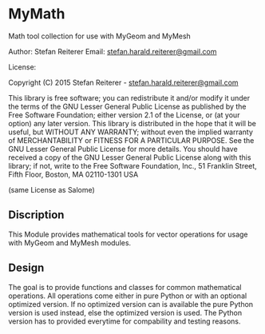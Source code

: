 # MyMath
Math tool collection for use with MyGeom and MyMesh

Author: Stefan Reiterer Email: stefan.harald.reiterer@gmail.com

License:

Copyright (C) 2015 Stefan Reiterer - stefan.harald.reiterer@gmail.com

This library is free software; you can redistribute it and/or modify it under the terms of the GNU Lesser General Public License as published by the Free Software Foundation; either version 2.1 of the License, or (at your option) any later version. This library is distributed in the hope that it will be useful, but WITHOUT ANY WARRANTY; without even the implied warranty of MERCHANTABILITY or FITNESS FOR A PARTICULAR PURPOSE. See the GNU Lesser General Public License for more details. You should have received a copy of the GNU Lesser General Public License along with this library; if not, write to the Free Software Foundation, Inc., 51 Franklin Street, Fifth Floor, Boston, MA 02110-1301 USA

(same License as Salome)

## Discription
This Module provides mathematical tools for vector operations for usage with MyGeom and MyMesh modules.

## Design
The goal is to provide functions and classes for common mathematical operations. 
All operations come either in pure Python or with an optional optimized version.
If no optimized version can is available the pure Python version is used instead, else
the optimized version is used.
The Python version has to provided everytime for compability and testing reasons.
